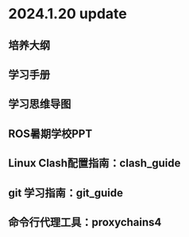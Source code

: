 # 2024.1.20 update    
## **培养大纲**  
## **学习手册**  
## **学习思维导图**  
## **ROS暑期学校PPT**  
## **Linux Clash配置指南**：clash_guide  
## **git 学习指南**：git_guide  
## **命令行代理工具**：proxychains4